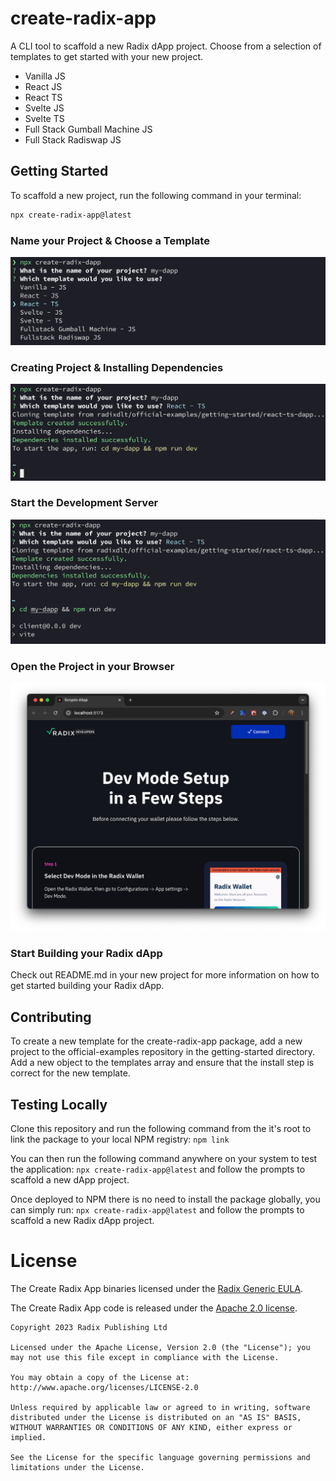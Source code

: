 # create-radix-app

A CLI tool to scaffold a new Radix dApp project. Choose from a selection of
templates to get started with your new project.

- Vanilla JS
- React JS
- React TS
- Svelte JS
- Svelte TS
- Full Stack Gumball Machine JS
- Full Stack Radiswap JS

## Getting Started

To scaffold a new project, run the following command in your terminal:

```bash
npx create-radix-app@latest
```

### Name your Project & Choose a Template

![Choosing a Template](bin/assets/choose-template.png)

### Creating Project & Installing Dependencies

![Creating Project](bin/assets/build-install-deps.png)

### Start the Development Server

![Starting the Development Server](bin/assets/start-dev-server.png)

### Open the Project in your Browser

![Open the Project in your Browser](bin/assets/open-project.png)

### Start Building your Radix dApp

Check out README.md in your new project for more information on how to get
started building your Radix dApp.

## Contributing

To create a new template for the create-radix-app package, add a new project to
the official-examples repository in the getting-started directory. Add a new
object to the templates array and ensure that the install step is correct for
the new template.

## Testing Locally

Clone this repository and run the following command from the it's root to link
the package to your local NPM registry: `npm link`

You can then run the following command anywhere on your system to test the
application: `npx create-radix-app@latest` and follow the prompts to scaffold a
new dApp project.

Once deployed to NPM there is no need to install the package globally, you can
simply run: `npx create-radix-app@latest` and follow the prompts to scaffold a
new Radix dApp project.

# License

The Create Radix App binaries licensed under the
[Radix Generic EULA](https://www.radixdlt.com/terms/genericEULA).

The Create Radix App code is released under the
[Apache 2.0 license](./LICENSE).

```
Copyright 2023 Radix Publishing Ltd

Licensed under the Apache License, Version 2.0 (the "License"); you may not use this file except in compliance with the License.

You may obtain a copy of the License at: http://www.apache.org/licenses/LICENSE-2.0

Unless required by applicable law or agreed to in writing, software distributed under the License is distributed on an "AS IS" BASIS, WITHOUT WARRANTIES OR CONDITIONS OF ANY KIND, either express or implied.

See the License for the specific language governing permissions and limitations under the License.
```
